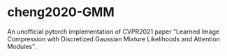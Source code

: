# cheng2020-GMM
An unofficial pytorch implementation of CVPR2021 paper "Learned Image Compression with Discretized Gaussian Mixture Likelihoods and Attention Modules".